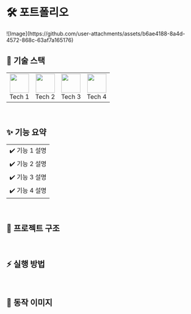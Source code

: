 <div align="left">
    <h1>🛠 포트폴리오</h1>
    ![Image](https://github.com/user-attachments/assets/b6ae4188-8a4d-4572-868c-63af7a165176)
    <br>
    <!-- 기술 스택 -->
    <h2>🚀 기술 스택</h2>
    <table>
        <tr>
            <td align="center"><img src="tech1.png" width="50"><br>Tech 1</td>
            <td align="center"><img src="tech2.png" width="50"><br>Tech 2</td>
            <td align="center"><img src="tech3.png" width="50"><br>Tech 3</td>
            <td align="center"><img src="tech4.png" width="50"><br>Tech 4</td>
        </tr>
    </table>
    <br>
</div>

<div align="left">
    <!-- 기능 요약 -->
    <h2>✨ 기능 요약</h2>
    <table>
        <tr>
            <td>✔️ 기능 1 설명</td>
        </tr>
        <tr>
            <td>✔️ 기능 2 설명</td>
        </tr>
        <tr>
            <td>✔️ 기능 3 설명</td>
        </tr>
        <tr>
            <td>✔️ 기능 4 설명</td>
        </tr>
    </table>
    <br>
</div>

<h2>📁 프로젝트 구조</h2>
<!-- 프로젝트 구조 내용은 이미지로 대체 예정 -->

<br>

<!-- 실행 방법 -->
<h2>⚡ 실행 방법</h2>
<!-- 실행 방법 내용은 이미지로 대체 예정 -->

<br>

<!-- 동작 이미지 -->
<h2>📸 동작 이미지</h2>
<!-- 동작 이미지 내용은 이미지로 대체 예정 -->

